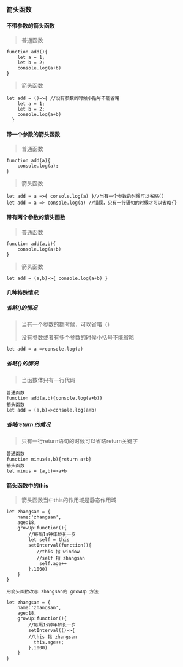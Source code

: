 ### 箭头函数

#### 不带参数的箭头函数

> 普通函数

```
function add(){
    let a = 1;
    let b = 2;
    console.log(a+b)
}
```

> 箭头函数

```	
let add = ()=>{ //没有参数的时候小括号不能省略
    let a = 1;
    let b = 2;
    console.log(a+b)
  }
```

#### 带一个参数的箭头函数

> 普通函数

```	
function add(a){
    console.log(a);
}
```

> 箭头函数

```	
let add = a =>{ console.log(a) }//当有一个参数的时候可以省略()
let add = a => console.log(a) //错误，只有一行语句的时候才可以省略{}
```

#### 带有两个参数的箭头函数

> 普通函数

```
function add(a,b){
    console.log(a+b)
}
```

> 箭头函数

```
let add = (a,b)=>{ console.log(a+b) }
```

####  几种特殊情况

##### 省略()的情况

> 当有一个参数的额时候，可以省略（）
>
> 没有参数或者有多个参数的时候小括号不能省略

```
let add = a =>console.log(a) 
```

##### 省略{}的情况

> 当函数体只有一行代码

```
普通函数
function add(a,b){console.log(a+b)}
箭头函数
let add = (a,b)=>console.log(a+b)

```

##### 省略return 的情况

> 只有一行return语句的时候可以省略return关键字

```
普通函数
function minus(a,b){return a+b}
箭头函数
let minus = (a,b)=>a+b
```

#### 箭头函数中的this

> 箭头函数当中this的作用域是静态作用域

```
let zhangsan = {
    name:'zhangsan',
    age:18,
    growUp:function(){
        //每隔1s钟年龄长一岁
        let self = this
        setInterval(function(){
           //this 指 window
           //self 指 zhangsan
            self.age++
        },1000)
    }
}

用箭头函数改写 zhangsan的 growUp 方法

let zhangsan = {
    name:'zhangsan',
    age:18,
    growUp:function(){
        //每隔1s钟年龄长一岁
        setInterval(()=>{
        //this 指 zhangsan
          this.age++;
        },1000)
    }
}
```

